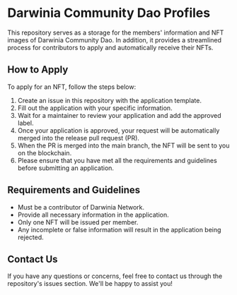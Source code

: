 # Darwinia Community Dao Profiles
This repository serves as a storage for the members' information and NFT images of Darwinia Community Dao. In addition, it provides a streamlined process for contributors to apply and automatically receive their NFTs.

## How to Apply
To apply for an NFT, follow the steps below:

1. Create an issue in this repository with the application template.
2. Fill out the application with your specific information.
3. Wait for a maintainer to review your application and add the approved label.
4. Once your application is approved, your request will be automatically merged into the release pull request (PR).
5. When the PR is merged into the main branch, the NFT will be sent to you on the blockchain.
6. Please ensure that you have met all the requirements and guidelines before submitting an application.

## Requirements and Guidelines
- Must be a contributor of Darwinia Network.
- Provide all necessary information in the application.
- Only one NFT will be issued per member.
- Any incomplete or false information will result in the application being rejected.

## Contact Us
If you have any questions or concerns, feel free to contact us through the repository's issues section. We'll be happy to assist you!